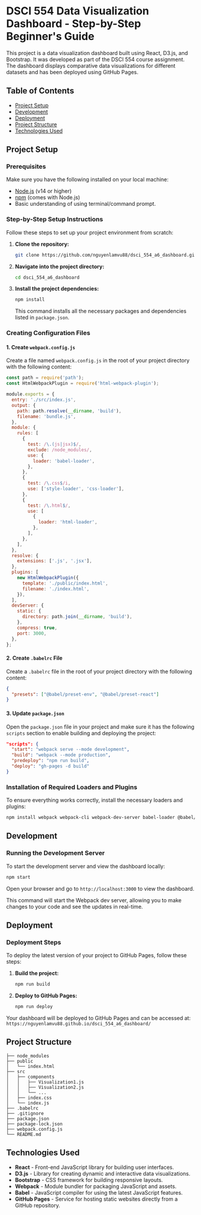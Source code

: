 
# DSCI 554 Data Visualization Dashboard - Step-by-Step Beginner's Guide

This project is a data visualization dashboard built using React, D3.js, and Bootstrap. It was developed as part of the DSCI 554 course assignment. The dashboard displays comparative data visualizations for different datasets and has been deployed using GitHub Pages.

## Table of Contents
- [Project Setup](#project-setup)
- [Development](#development)
- [Deployment](#deployment)
- [Project Structure](#project-structure)
- [Technologies Used](#technologies-used)

## Project Setup

### Prerequisites

Make sure you have the following installed on your local machine:
- [Node.js](https://nodejs.org/) (v14 or higher)
- [npm](https://www.npmjs.com/) (comes with Node.js)
- Basic understanding of using terminal/command prompt.

### Step-by-Step Setup Instructions

Follow these steps to set up your project environment from scratch:

1. **Clone the repository:**
   ```bash
   git clone https://github.com/nguyenlamvu88/dsci_554_a6_dashboard.git
   ```

2. **Navigate into the project directory:**
   ```bash
   cd dsci_554_a6_dashboard
   ```

3. **Install the project dependencies:**
   ```bash
   npm install
   ```
   This command installs all the necessary packages and dependencies listed in `package.json`.

### Creating Configuration Files

#### 1. **Create `webpack.config.js`**

Create a file named `webpack.config.js` in the root of your project directory with the following content:
```javascript
const path = require('path');
const HtmlWebpackPlugin = require('html-webpack-plugin');

module.exports = {
  entry: './src/index.js',
  output: {
    path: path.resolve(__dirname, 'build'),
    filename: 'bundle.js',
  },
  module: {
    rules: [
      {
        test: /\.(js|jsx)$/,
        exclude: /node_modules/,
        use: {
          loader: 'babel-loader',
        },
      },
      {
        test: /\.css$/i,
        use: ['style-loader', 'css-loader'],
      },
      {
        test: /\.html$/,
        use: [
          {
            loader: 'html-loader',
          },
        ],
      },
    ],
  },
  resolve: {
    extensions: ['.js', '.jsx'],
  },
  plugins: [
    new HtmlWebpackPlugin({
      template: './public/index.html',
      filename: './index.html',
    }),
  ],
  devServer: {
    static: {
      directory: path.join(__dirname, 'build'),
    },
    compress: true,
    port: 3000,
  },
};
```

#### 2. **Create `.babelrc` File**

Create a `.babelrc` file in the root of your project directory with the following content:
```json
{
  "presets": ["@babel/preset-env", "@babel/preset-react"]
}
```

#### 3. **Update `package.json`**

Open the `package.json` file in your project and make sure it has the following `scripts` section to enable building and deploying the project:
```json
"scripts": {
  "start": "webpack serve --mode development",
  "build": "webpack --mode production",
  "predeploy": "npm run build",
  "deploy": "gh-pages -d build"
}
```

### Installation of Required Loaders and Plugins

To ensure everything works correctly, install the necessary loaders and plugins:
```bash
npm install webpack webpack-cli webpack-dev-server babel-loader @babel/core @babel/preset-env @babel/preset-react html-webpack-plugin style-loader css-loader html-loader gh-pages --save-dev
```

## Development

### Running the Development Server

To start the development server and view the dashboard locally:
```bash
npm start
```
Open your browser and go to `http://localhost:3000` to view the dashboard.

This command will start the Webpack dev server, allowing you to make changes to your code and see the updates in real-time.

## Deployment

### Deployment Steps

To deploy the latest version of your project to GitHub Pages, follow these steps:

1. **Build the project:**
   ```bash
   npm run build
   ```

2. **Deploy to GitHub Pages:**
   ```bash
   npm run deploy
   ```

Your dashboard will be deployed to GitHub Pages and can be accessed at: `https://nguyenlamvu88.github.io/dsci_554_a6_dashboard/`

## Project Structure
```
├── node_modules
├── public
│   └── index.html
├── src
│   ├── components
│   │   ├── Visualization1.js
│   │   ├── Visualization2.js
│   │   └── ...
│   ├── index.css
│   └── index.js
├── .babelrc
├── .gitignore
├── package.json
├── package-lock.json
├── webpack.config.js
└── README.md
```

## Technologies Used
- **React** - Front-end JavaScript library for building user interfaces.
- **D3.js** - Library for creating dynamic and interactive data visualizations.
- **Bootstrap** - CSS framework for building responsive layouts.
- **Webpack** - Module bundler for packaging JavaScript and assets.
- **Babel** - JavaScript compiler for using the latest JavaScript features.
- **GitHub Pages** - Service for hosting static websites directly from a GitHub repository.
